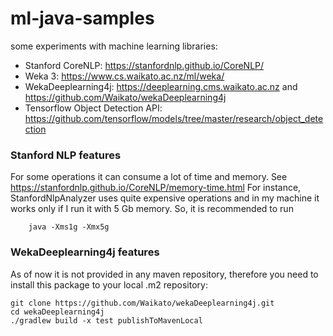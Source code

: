 # ml-java-samples

some experiments with machine learning libraries:

- Stanford CoreNLP: https://stanfordnlp.github.io/CoreNLP/
- Weka 3: https://www.cs.waikato.ac.nz/ml/weka/
- WekaDeeplearning4j: https://deeplearning.cms.waikato.ac.nz and https://github.com/Waikato/wekaDeeplearning4j
- Tensorflow Object Detection API: https://github.com/tensorflow/models/tree/master/research/object_detection

### Stanford NLP features
For some operations it can consume a lot of time and memory.
See https://stanfordnlp.github.io/CoreNLP/memory-time.html
For instance, StanfordNlpAnalyzer uses quite expensive operations and in my machine it works only if I run it with 5 Gb memory. 
So, it is recommended to run 
    
        java -Xms1g -Xmx5g
        
       
### WekaDeeplearning4j features
As of now it is not provided in any maven repository, therefore you need to install this package to your local .m2 repository:

    git clone https://github.com/Waikato/wekaDeeplearning4j.git
    cd wekaDeeplearning4j
    ./gradlew build -x test publishToMavenLocal
       